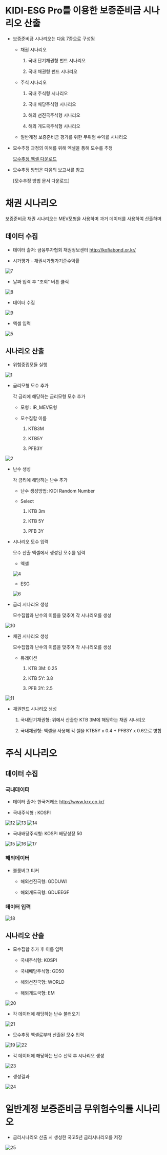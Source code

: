 # KIDI-ESG Pro를 이용한 보증준비금 시나리오 산출

- 보증준비금 시나리오는 다음 7종으로 구성됨

  - 채권 시나리오
    
    1. 국내 단기채권형 펀드 시나리오
    
    2. 국내 채권형 펀드 시나리오
    
  - 주식 시나리오
  
    1. 국내 주식형 시나리오

    2. 국내 배당주식형 시나리오

    3. 해외 선진국주식형 시나리오

    4. 해외 개도국주식형 시나리오

  - 일반계정 보증준비금 평가를 위한 무위험 수익률 시나리오

- 모수추정 과정의 이해를 위해 엑셀을 통해 모수를 추정

  [모수추정 엑셀 다운로드](https://github.com/dopplix/opendocs/raw/master/calib.xlsx "calib")

- 모수추정 방법은 다음의 보고서를 참고

  [모수추정 방법 문서 다운로드]
  
# 채권 시나리오

  보증준비금 채권 시나리오는 MEV모형을 사용하며 과거 데이터를 사용하여 산출하며 

## 데이터 수집

- 데이터 출처: 금융투자협회 채권정보센터 http://kofiabond.or.kr/

- 시가평가 - 채권시가평가기준수익률

![7](https://user-images.githubusercontent.com/31100072/89998764-eb736680-dcc8-11ea-9905-55899dd97045.png)

- 날짜 입력 후 "조회" 버튼 클릭

![8](https://user-images.githubusercontent.com/31100072/89999165-65a3eb00-dcc9-11ea-9f33-ee23c500106b.png)

- 데이터 수집

![9](https://user-images.githubusercontent.com/31100072/89998783-f0d0b100-dcc8-11ea-9ccf-c0f0a3e3d793.png)

- 엑셀 입력

![5](https://user-images.githubusercontent.com/31100072/89999647-098d9680-dcca-11ea-9e6e-884c275aa1a7.png)

## 시나리오 산출

- 위험중립모듈 실행

![1](https://user-images.githubusercontent.com/31100072/89999857-5cffe480-dcca-11ea-9dcd-3ea6f8f55c9f.PNG)

- 금리모형 모수 추가

  각 금리에 해당하는 금리모형 모수 추가
  
  - 모형 : IR_MEV모형
  
  - 모수집합 이름
    
    1. KTB3M
    
    2. KTB5Y
    
    3. PFB3Y
    
![2](https://user-images.githubusercontent.com/31100072/90000053-9f292600-dcca-11ea-8382-4cff0cc0c724.PNG)

- 난수 생성

  각 금리에 해당하는 난수 추가
  
  - 난수 생성방법: KIDI Random Number
  
  - Select
  
    1. KTB 3m
    
    2. KTB 5Y
    
    3. PFB 3Y

- 시나리오 모수 입력

  모수 산출 엑셀에서 생성된 모수를 입력
  
  - 엑셀
  
  ![4](https://user-images.githubusercontent.com/31100072/90000401-165eba00-dccb-11ea-8a9a-cf27aae68286.png)
  
  - ESG

  ![6](https://user-images.githubusercontent.com/31100072/90000285-ec0cfc80-dcca-11ea-9443-008529ae7fb3.PNG)
  
- 금리 시나리오 생성
  
  모수집합과 난수의 이름을 맞추어 각 시나리오를 생성
  
![10](https://user-images.githubusercontent.com/31100072/90001038-e5cb5000-dccb-11ea-84c0-fa11ac4910df.PNG)

- 채권 시나리오 생성

  모수집합과 난수의 이름을 맞추어 각 시나리오를 생성 
  
  - 듀레이션
  
    1. KTB 3M: 0.25
    
    2. KTB 5Y: 3.8
    
    3. PFB 3Y: 2.5
    
![11](https://user-images.githubusercontent.com/31100072/90001048-e95ed700-dccb-11ea-89ea-c3978f78ad9f.PNG)

- 채권펀드 시나리오 생성

  1. 국내단기채권형: 위에서 산출한 KTB 3M에 해당하는 채권 시나리오
  
  2. 국내채권형: 엑셀을 사용해 각 셀을 KTB5Y x 0.4 + PFB3Y x 0.6으로 병합

# 주식 시나리오

## 데이터 수집

### 국내데이터

- 데이터 출처: 한국거래소 http://www.krx.co.kr/

- 국내주식형 : KOSPI

![12](https://user-images.githubusercontent.com/31100072/90065456-46d44180-dd27-11ea-8381-65d68b589476.PNG)
![13](https://user-images.githubusercontent.com/31100072/90065460-48056e80-dd27-11ea-84f8-ab30b3d20012.PNG)
![14](https://user-images.githubusercontent.com/31100072/90065463-49cf3200-dd27-11ea-9eef-a02e6c10f42b.PNG)

- 국내배당주식형: KOSPI 배당성장 50

![15](https://user-images.githubusercontent.com/31100072/90065468-4b005f00-dd27-11ea-8130-d4af29c27e2a.PNG)
![16](https://user-images.githubusercontent.com/31100072/90065478-4d62b900-dd27-11ea-9919-e0898c0a339f.PNG)
![17](https://user-images.githubusercontent.com/31100072/90065760-b5190400-dd27-11ea-9b04-70d3cee4bc47.PNG)

### 해외데이터

- 블룸버그 티커

  - 해외선진국형: GDDUWI
  
  - 해외개도국형: GDUEEGF

### 데이터 입력

![18](https://user-images.githubusercontent.com/31100072/90065927-f5788200-dd27-11ea-8dea-f5c5a0fbe381.PNG)


## 시나리오 산출

- 모수집합 추가 후 이름 입력

  - 국내주식형: KOSPI
  
  - 국내배당주식형: GD50

  - 해외선진국형: WORLD

  - 해외개도국형: EM

![20](https://user-images.githubusercontent.com/31100072/90067080-8ef46380-dd29-11ea-9c73-a34ee71c6d45.png)

- 각 데이터에 해당하는 난수 불러오기

![21](https://user-images.githubusercontent.com/31100072/90067091-91ef5400-dd29-11ea-83b4-830b55327c69.png)

- 모수추정 엑셀로부터 산출된 모수 입력

![19](https://user-images.githubusercontent.com/31100072/90067450-16da6d80-dd2a-11ea-983b-a91fd5997d4b.png)
![22](https://user-images.githubusercontent.com/31100072/90067110-974c9e80-dd29-11ea-9250-83a3af454f6e.png)

- 각 데이터에 해당하는 난수 선택 후 시나리오 생성

![23](https://user-images.githubusercontent.com/31100072/90067131-99aef880-dd29-11ea-82d8-3756c150d587.png)

- 생성결과 

![24](https://user-images.githubusercontent.com/31100072/90067139-9c115280-dd29-11ea-9ae0-be28975c9e2a.png)

# 일반계정 보증준비금 무위험수익률 시나리오

- 금리시나리오 산출 시 생성한 국고5년 금리시나리오를 저장

![25](https://user-images.githubusercontent.com/31100072/90067785-936d4c00-dd2a-11ea-8d07-5c18b1793326.png)

